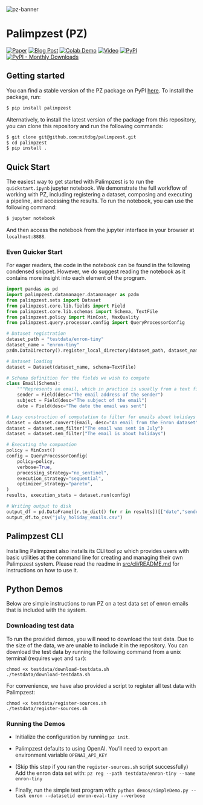 ![pz-banner](https://palimpzest-workloads.s3.us-east-1.amazonaws.com/palimpzest-cropped.png)

# Palimpzest (PZ)
[![Paper](https://img.shields.io/badge/Paper-arXiv-b31b1b?logo=arxiv)](https://arxiv.org/pdf/2405.14696)
[![Blog Post](https://img.shields.io/badge/Blog-PZ-green)](https://dsg.csail.mit.edu/projects/palimpzest/)
[![Colab Demo](https://colab.research.google.com/assets/colab-badge.svg)](https://colab.research.google.com/drive/1zqOxnh_G6eZ8_xax6PvDr-EjMt7hp4R5?usp=sharing)
[![Video](https://img.shields.io/badge/YouTube-Talk-red?logo=youtube)](https://youtu.be/T8VQfyBiki0?si=eiph57DSEkDNbEIu)
[![PyPI](https://img.shields.io/pypi/v/palimpzest)](https://pypi.org/project/palimpzest/)
[![PyPI - Monthly Downloads](https://img.shields.io/pypi/dm/palimpzest)](https://pypi.org/project/palimpzest/)

## Getting started
You can find a stable version of the PZ package on PyPI [here](https://pypi.org/project/palimpzest/). To install the package, run:
```bash
$ pip install palimpzest
```

Alternatively, to install the latest version of the package from this repository, you can clone this repository and run the following commands:
```bash
$ git clone git@github.com:mitdbg/palimpzest.git
$ cd palimpzest
$ pip install .
```

## Quick Start
The easiest way to get started with Palimpzest is to run the `quickstart.ipynb` jupyter notebook. We demonstrate the full workflow of working with PZ, including registering a dataset, composing and executing a pipeline, and accessing the results.
To run the notebook, you can use the following command:
```bash
$ jupyter notebook
```
And then access the notebook from the jupyter interface in your browser at `localhost:8888`.

### Even Quicker Start
For eager readers, the code in the notebook can be found in the following condensed snippet. However, we do suggest reading the notebook as it contains more insight into each element of the program.
```python
import pandas as pd
import palimpzest.datamanager.datamanager as pzdm
from palimpzest.sets import Dataset
from palimpzest.core.lib.fields import Field
from palimpzest.core.lib.schemas import Schema, TextFile
from palimpzest.policy import MinCost, MaxQuality
from palimpzest.query.processor.config import QueryProcessorConfig

# Dataset registration
dataset_path = "testdata/enron-tiny"
dataset_name = "enron-tiny"
pzdm.DataDirectory().register_local_directory(dataset_path, dataset_name)

# Dataset loading
dataset = Dataset(dataset_name, schema=TextFile)

# Schema definition for the fields we wish to compute
class Email(Schema):
    """Represents an email, which in practice is usually from a text file"""
    sender = Field(desc="The email address of the sender")
    subject = Field(desc="The subject of the email")
    date = Field(desc="The date the email was sent")

# Lazy construction of computation to filter for emails about holidays sent in July
dataset = dataset.convert(Email, desc="An email from the Enron dataset")
dataset = dataset.sem_filter("The email was sent in July")
dataset = dataset.sem_filter("The email is about holidays")

# Executing the compuation
policy = MinCost()
config = QueryProcessorConfig(
    policy=policy,
    verbose=True,
    processing_strategy="no_sentinel",
    execution_strategy="sequential",
    optimizer_strategy="pareto",
)
results, execution_stats = dataset.run(config)

# Writing output to disk
output_df = pd.DataFrame([r.to_dict() for r in results])[["date","sender","subject"]]
output_df.to_csv("july_holiday_emails.csv")
```

## Palimpzest CLI
Installing Palimpzest also installs its CLI tool `pz` which provides users with basic utilities at the command line for creating and managing their own Palimpzest system. Please read the readme in [src/cli/README.md](./src/cli/README.md) for instructions on how to use it.

## Python Demos
Below are simple instructions to run PZ on a test data set of enron emails that is included with the system.

### Downloading test data
To run the provided demos, you will need to download the test data. Due to the size of the data, we are unable to include it in the repository. You can download the test data by running the following command from a unix terminal (requires `wget` and `tar`):
```
chmod +x testdata/download-testdata.sh
./testdata/download-testdata.sh
```
For convenience, we have also provided a script to register all test data with Palimpzest:
```
chmod +x testdata/register-sources.sh
./testdata/register-sources.sh
```

### Running the Demos
- Initialize the configuration by running `pz init`.

- Palimpzest defaults to using OpenAI. You’ll need to export an environment variable `OPENAI_API_KEY`

- (Skip this step if you ran the `register-sources.sh` script successfully) Add the enron data set with:
`pz reg --path testdata/enron-tiny --name enron-tiny`

- Finally, run the simple test program with:
      `python demos/simpleDemo.py --task enron --datasetid enron-eval-tiny --verbose`
